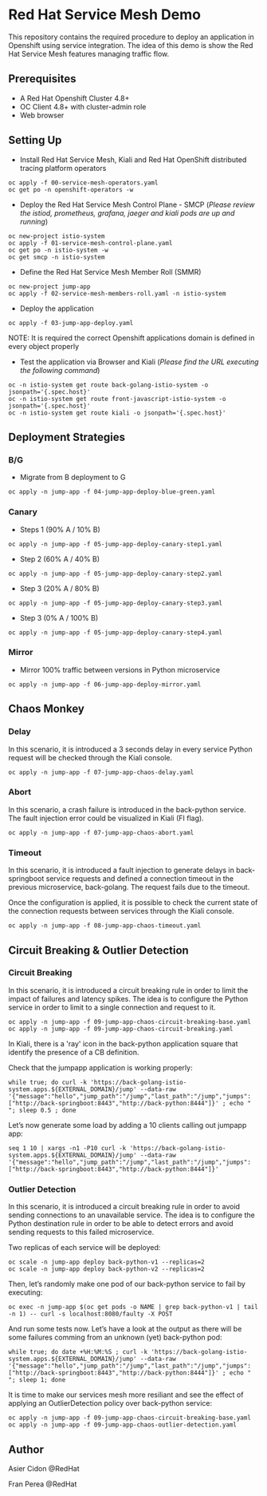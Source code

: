 # Red Hat Service Mesh Demo

This repository contains the required procedure to deploy an application in Openshift using service integration. The idea of this demo is show the Red Hat Service Mesh features managing traffic flow.

## Prerequisites

- A Red Hat Openshift Cluster 4.8+
- OC Client 4.8+ with cluster-admin role
- Web browser

## Setting Up

- Install Red Hat Service Mesh, Kiali and Red Hat OpenShift distributed tracing platform operators

```$bash
oc apply -f 00-service-mesh-operators.yaml
oc get po -n openshift-operators -w
```

- Deploy the Red Hat Service Mesh Control Plane - SMCP (*Please review the istiod, prometheus, grafana, jaeger and kiali pods are up and running*)

```$bash
oc new-project istio-system
oc apply -f 01-service-mesh-control-plane.yaml
oc get po -n istio-system -w
oc get smcp -n istio-system
```

- Define the Red Hat Service Mesh Member Roll (SMMR)

```$bash
oc new-project jump-app
oc apply -f 02-service-mesh-members-roll.yaml -n istio-system
```

- Deploy the application

```$bash
oc apply -f 03-jump-app-deploy.yaml
```

NOTE: It is required the correct Openshift applications domain is defined in every object properly 

- Test the application via Browser and Kiali (_Please find the URL executing the following command_)

```$bash
oc -n istio-system get route back-golang-istio-system -o jsonpath='{.spec.host}'
oc -n istio-system get route front-javascript-istio-system -o jsonpath='{.spec.host}'
oc -n istio-system get route kiali -o jsonpath='{.spec.host}'
```

## Deployment Strategies
### B/G

- Migrate from B deployment to G

```$bash
oc apply -n jump-app -f 04-jump-app-deploy-blue-green.yaml
```

### Canary

- Steps 1 (90% A / 10% B)

```$bash
oc apply -n jump-app -f 05-jump-app-deploy-canary-step1.yaml
```

- Step 2 (60% A / 40% B)

```$bash
oc apply -n jump-app -f 05-jump-app-deploy-canary-step2.yaml
```

- Step 3 (20% A / 80% B)

```$bash
oc apply -n jump-app -f 05-jump-app-deploy-canary-step3.yaml
```

- Step 3 (0% A / 100% B)

```$bash
oc apply -n jump-app -f 05-jump-app-deploy-canary-step4.yaml
```

### Mirror

- Mirror 100% traffic between versions in Python microservice

```$bash
oc apply -n jump-app -f 06-jump-app-deploy-mirror.yaml
```

## Chaos Monkey

### Delay

In this scenario, it is introduced a 3 seconds delay in every service Python request will be checked through the Kiali console.

```$bash
oc apply -n jump-app -f 07-jump-app-chaos-delay.yaml
```

### Abort
In this scenario, a crash failure is introduced in the back-python service. The fault injection error could be visualized in Kiali (FI flag).

```$bash
oc apply -n jump-app -f 07-jump-app-chaos-abort.yaml
```
### Timeout

In this scenario, it is introduced a fault injection to generate delays in back-springboot service requests and defined a connection timeout in the previous microservice, back-golang. The request fails due to the timeout.

Once the configuration is applied, it is possible to check the current state of the connection requests between services through the Kiali console.

```$bash
oc apply -n jump-app -f 08-jump-app-chaos-timeout.yaml
```

## Circuit Breaking & Outlier Detection

### Circuit Breaking

In this scenario, it is introduced a circuit breaking rule in order to limit the impact of failures and latency spikes. The idea is to configure the Python service in order to limit to a single connection and request to it.

```$bash
oc apply -n jump-app -f 09-jump-app-chaos-circuit-breaking-base.yaml
oc apply -n jump-app -f 09-jump-app-chaos-circuit-breaking.yaml
```

In Kiali, there is a 'ray' icon in the back-python application square that identify the presence of a CB definition.

Check that the jumpapp application is working properly:

```$bash
while true; do curl -k 'https://back-golang-istio-system.apps.${EXTERNAL_DOMAIN}/jump' --data-raw '{"message":"hello","jump_path":"/jump","last_path":"/jump","jumps":["http://back-springboot:8443","http://back-python:8444"]}' ; echo " "; sleep 0.5 ; done
```

Let’s now generate some load by adding a 10 clients calling out jumpapp app:

```$bash
seq 1 10 | xargs -n1 -P10 curl -k 'https://back-golang-istio-system.apps.${EXTERNAL_DOMAIN}/jump' --data-raw '{"message":"hello","jump_path":"/jump","last_path":"/jump","jumps":["http://back-springboot:8443","http://back-python:8444"]}'
```

### Outlier Detection

In this scenario, it is introduced a circuit breaking rule in order to avoid sending connections to an unavailable service. The idea is to configure the Python destination rule in order to be able to detect errors and avoid sending requests to this failed microservice.

Two replicas of each service will be deployed:

```$bash
oc scale -n jump-app deploy back-python-v1 --replicas=2
oc scale -n jump-app deploy back-python-v2 --replicas=2
```

Then, let’s randomly make one pod of our back-python service to fail by executing:

```$bash
oc exec -n jump-app $(oc get pods -o NAME | grep back-python-v1 | tail -n 1) -- curl -s localhost:8080/faulty -X POST
```

And run some tests now. Let’s have a look at the output as there will be some failures comming from an unknown (yet) back-python pod:

```$bash
while true; do date +%H:%M:%S ; curl -k 'https://back-golang-istio-system.apps.${EXTERNAL_DOMAIN}/jump' --data-raw '{"message":"hello","jump_path":"/jump","last_path":"/jump","jumps":["http://back-springboot:8443","http://back-python:8444"]}' ; echo " "; sleep 1; done
```

It is time to make our services mesh more resiliant and see the effect of applying an OutlierDetection policy over back-python service:

```$bash
oc apply -n jump-app -f 09-jump-app-chaos-circuit-breaking-base.yaml
oc apply -n jump-app -f 09-jump-app-chaos-outlier-detection.yaml
```

## Author

Asier Cidon @RedHat

Fran Perea @RedHat
